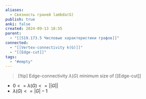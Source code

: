 ```yaml
---
aliases:
  - Связность граней lambda(G)
publish: true
anki: false
created: 2024-09-13 18:55
parent:
  - "[[519.173.5 Числовые характеристики графов]]"
connected:
  - "[[Vertex-connectivity k(G)]]"
  - "[[Edge-cut]]"
tags:
  - "#empty"
---
```


> [!tip] Edge-connectivity $\lambda(G)$
minimum size of [[Edge-cut]] 


- $0 <= \lambda(G) <= ||G||$
- $\lambda(G) <= |G| - 1$